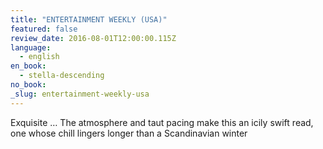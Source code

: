 ```yaml
---
title: "ENTERTAINMENT WEEKLY (USA)"
featured: false
review_date: 2016-08-01T12:00:00.115Z
language:
  - english
en_book:
  - stella-descending
no_book:
_slug: entertainment-weekly-usa
---
```


Exquisite … The atmosphere and taut pacing make this an icily swift read, one whose chill lingers longer than a Scandinavian winter

